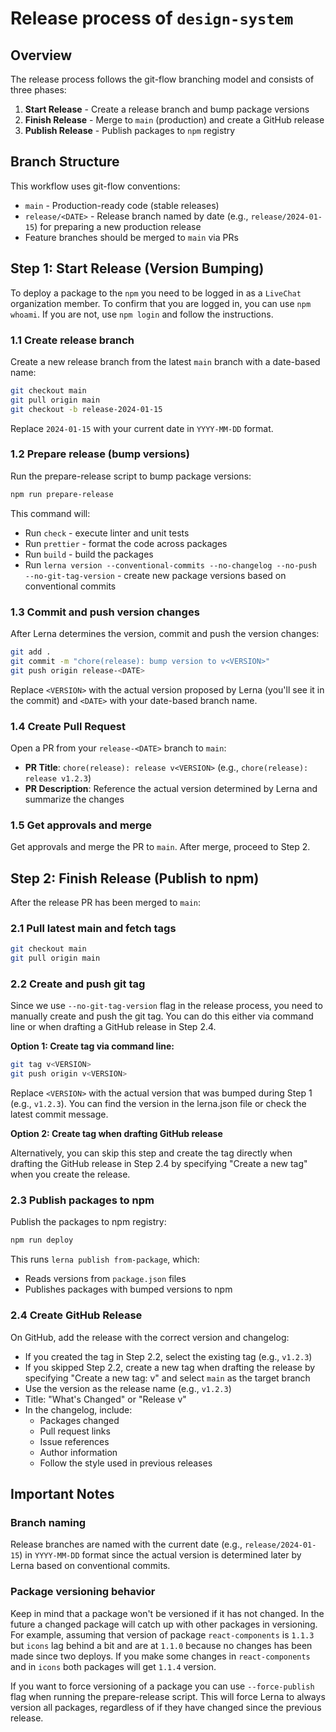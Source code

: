 # Release process of `design-system`

## Overview

The release process follows the git-flow branching model and consists of three phases:
1. **Start Release** - Create a release branch and bump package versions
2. **Finish Release** - Merge to `main` (production) and create a GitHub release
3. **Publish Release** - Publish packages to `npm` registry

## Branch Structure

This workflow uses git-flow conventions:
- `main` - Production-ready code (stable releases)
- `release/<DATE>` - Release branch named by date (e.g., `release/2024-01-15`) for preparing a new production release
- Feature branches should be merged to `main` via PRs

## Step 1: Start Release (Version Bumping)

To deploy a package to the `npm` you need to be logged in as a `LiveChat` organization member. To confirm that you are logged in, you can use `npm whoami`. If you are not, use `npm login` and follow the instructions.

### 1.1 Create release branch

Create a new release branch from the latest `main` branch with a date-based name:

```bash
git checkout main
git pull origin main
git checkout -b release-2024-01-15
```

Replace `2024-01-15` with your current date in `YYYY-MM-DD` format. 

### 1.2 Prepare release (bump versions)

Run the prepare-release script to bump package versions:

```bash
npm run prepare-release
```

This command will:
- Run `check` - execute linter and unit tests
- Run `prettier` - format the code across packages
- Run `build` - build the packages
- Run `lerna version --conventional-commits --no-changelog --no-push --no-git-tag-version` - create new package versions based on conventional commits


### 1.3 Commit and push version changes

After Lerna determines the version, commit and push the version changes:

```bash
git add .
git commit -m "chore(release): bump version to v<VERSION>"
git push origin release-<DATE>
```

Replace `<VERSION>` with the actual version proposed by Lerna (you'll see it in the commit) and `<DATE>` with your date-based branch name.

### 1.4 Create Pull Request

Open a PR from your `release-<DATE>` branch to `main`:

- **PR Title**: `chore(release): release v<VERSION>` (e.g., `chore(release): release v1.2.3`)
- **PR Description**: Reference the actual version determined by Lerna and summarize the changes

### 1.5 Get approvals and merge

Get approvals and merge the PR to `main`. After merge, proceed to Step 2.

## Step 2: Finish Release (Publish to npm)

After the release PR has been merged to `main`:

### 2.1 Pull latest main and fetch tags

```bash
git checkout main
git pull origin main
```

### 2.2 Create and push git tag

Since we use `--no-git-tag-version` flag in the release process, you need to manually create and push the git tag. You can do this either via command line or when drafting a GitHub release in Step 2.4.

**Option 1: Create tag via command line:**

```bash
git tag v<VERSION>
git push origin v<VERSION>
```

Replace `<VERSION>` with the actual version that was bumped during Step 1 (e.g., `v1.2.3`). You can find the version in the lerna.json file or check the latest commit message.

**Option 2: Create tag when drafting GitHub release**

Alternatively, you can skip this step and create the tag directly when drafting the GitHub release in Step 2.4 by specifying "Create a new tag" when you create the release.

### 2.3 Publish packages to npm

Publish the packages to npm registry:

```bash
npm run deploy
```

This runs `lerna publish from-package`, which:
- Reads versions from `package.json` files
- Publishes packages with bumped versions to npm

### 2.4 Create GitHub Release

On GitHub, add the release with the correct version and changelog:

- If you created the tag in Step 2.2, select the existing tag (e.g., `v1.2.3`)
- If you skipped Step 2.2, create a new tag when drafting the release by specifying "Create a new tag: v<VERSION>" and select `main` as the target branch
- Use the version as the release name (e.g., `v1.2.3`)
- Title: "What's Changed" or "Release v<VERSION>"
- In the changelog, include:
  - Packages changed
  - Pull request links
  - Issue references
  - Author information
  - Follow the style used in previous releases


## Important Notes

### Branch naming

Release branches are named with the current date (e.g., `release/2024-01-15`) in `YYYY-MM-DD` format since the actual version is determined later by Lerna based on conventional commits.

### Package versioning behavior

Keep in mind that a package won't be versioned if it has not changed. In the future a changed package will catch up with other packages in versioning. For example, assuming that version of package `react-components` is `1.1.3` but `icons` lag behind a bit and are at `1.1.0` because no changes has been made since two deploys. If you make some changes in `react-components` and in `icons` both packages will get `1.1.4` version.

If you want to force versioning of a package you can use `--force-publish` flag when running the prepare-release script. This will force Lerna to always version all packages, regardless of if they have changed since the previous release.

